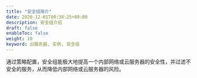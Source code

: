```yaml
---
title: "安全组简介"
date: 2020-12-01T00:38:25+09:00
description: 安全组介绍
draft: false
enableToc: false
weight: 10
keyword: 云服务器, 实例, 安全组
---
```




通过策略配置，安全组能极大地提高一个内部网络或云服务器的安全性，并过滤不安全的服务，从而降低内部网络或云服务器的风险。

